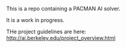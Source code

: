 This is a repo containing a PACMAN AI solver.

It is a work in progress.

THe project guidelines are here: http://ai.berkeley.edu/project_overview.html
